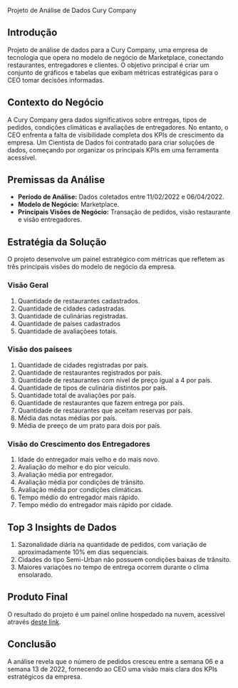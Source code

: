 Projeto de Análise de Dados Cury Company

## Introdução
Projeto de análise de dados para a Cury Company, uma empresa de tecnologia que opera no modelo de negócio de Marketplace, conectando restaurantes, entregadores e clientes. O objetivo principal é criar um conjunto de gráficos e tabelas que exibam métricas estratégicas para o CEO tomar decisões informadas.

## Contexto do Negócio
A Cury Company gera dados significativos sobre entregas, tipos de pedidos, condições climáticas e avaliações de entregadores. No entanto, o CEO enfrenta a falta de visibilidade completa dos KPIs de crescimento da empresa. Um Cientista de Dados foi contratado para criar soluções de dados, começando por organizar os principais KPIs em uma ferramenta acessível.

## Premissas da Análise
- **Período de Análise:** Dados coletados entre 11/02/2022 e 06/04/2022.
- **Modelo de Negócio:** Marketplace.
- **Principais Visões de Negócio:** Transação de pedidos, visão restaurante e visão entregadores.

## Estratégia da Solução
O projeto desenvolve um painel estratégico com métricas que refletem as três principais visões do modelo de negócio da empresa.

### Visão Geral
1. Quantidade de restaurantes cadastrados.
2. Quantidade de cidades cadastradas.
3. Quantidade de culinárias registradas.
4. Quantidade de países cadastrados
5. Quantidade de avaliaçõees totais.

### Visão dos paísees
1. Quantidade de cidades registradas por país.
2. Quantidade de restaurantes registrados por país.
3. Quantidade de restaurantes com nível de preço igual a 4 por país.
4. Quantidade de tipos de culinária distintos por país.
5. Quantidade total de avaliações por país.
6. Quantidade de restaurantes que fazem entrega por país.
7. Quantidade de restaurantes que aceitam reservas por país.
8. Média das notas médias por país.
9. Média de preeço de um prato para dois por país.

### Visão do Crescimento dos Entregadores
1. Idade do entregador mais velho e do mais novo.
2. Avaliação do melhor e do pior veículo.
3. Avaliação média por entregador.
4. Avaliação média por condições de trânsito.
5. Avaliação média por condições climáticas.
6. Tempo médio do entregador mais rápido.
7. Tempo médio do entregador mais rápido por cidade.

## Top 3 Insights de Dados
1. Sazonalidade diária na quantidade de pedidos, com variação de aproximadamente 10% em dias sequenciais.
2. Cidades do tipo Semi-Urban não possuem condições baixas de trânsito.
3. Maiores variações no tempo de entrega ocorrem durante o clima ensolarado.

## Produto Final
O resultado do projeto é um painel online hospedado na nuvem, acessível através [deste link](https://project-currycompany.streamlit.app/).

## Conclusão
A análise revela que o número de pedidos cresceu entre a semana 06 e a semana 13 de 2022, fornecendo ao CEO uma visão mais clara dos KPIs estratégicos da empresa.
